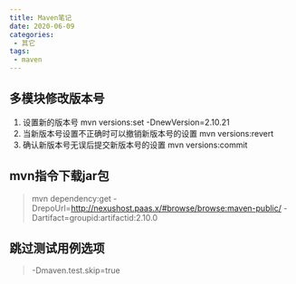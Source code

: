 ```yaml
--- 
title: Maven笔记
date: 2020-06-09
categories: 
 - 其它
tags: 
 - maven
---
```


<!-- more -->
## 多模块修改版本号
1. 设置新的版本号 mvn versions:set -DnewVersion=2.10.21
2. 当新版本号设置不正确时可以撤销新版本号的设置 mvn versions:revert
3. 确认新版本号无误后提交新版本号的设置 mvn versions:commit
## mvn指令下载jar包
> mvn dependency:get -DrepoUrl=http://nexushost.paas.x/#browse/browse:maven-public/ -Dartifact=groupid:artifactid:2.10.0

## 跳过测试用例选项
> -Dmaven.test.skip=true

